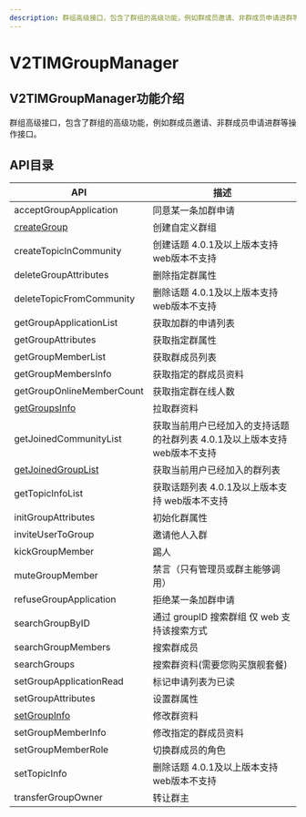 ```yaml
---
description: 群组高级接口，包含了群组的高级功能，例如群成员邀请、非群成员申请进群等操作接口。
---
```


# V2TIMGroupManager

## V2TIMGroupManager功能介绍

群组高级接口，包含了群组的高级功能，例如群成员邀请、非群成员申请进群等操作接口。

## API目录

| API                                                                     | 描述                                         |
| ----------------------------------------------------------------------- | ------------------------------------------ |
| acceptGroupApplication                                                  | 同意某一条加群申请                                  |
| [createGroup](../../api/v2timgroupmanager/creategroup.md)               | 创建自定义群组                                    |
| createTopicInCommunity                                                  | 创建话题 4.0.1及以上版本支持 web版本不支持                 |
| deleteGroupAttributes                                                   | 删除指定群属性                                    |
| deleteTopicFromCommunity                                                | 删除话题 4.0.1及以上版本支持 web版本不支持                 |
| getGroupApplicationList                                                 | 获取加群的申请列表                                  |
| getGroupAttributes                                                      | 获取指定群属性                                    |
| getGroupMemberList                                                      | 获取群成员列表                                    |
| getGroupMembersInfo                                                     | 获取指定的群成员资料                                 |
| getGroupOnlineMemberCount                                               | 获取指定群在线人数                                  |
| [getGroupsInfo](../../api/v2timgroupmanager/getgroupsinfo.md)           | 拉取群资料                                      |
| getJoinedCommunityList                                                  | 获取当前用户已经加入的支持话题的社群列表 4.0.1及以上版本支持 web版本不支持 |
| [getJoinedGroupList](../../api/v2timgroupmanager/getjoinedgrouplist.md) | 获取当前用户已经加入的群列表                             |
| getTopicInfoList                                                        | 获取话题列表  4.0.1及以上版本支持 web版本不支持              |
| initGroupAttributes                                                     | 初始化群属性                                     |
| inviteUserToGroup                                                       | 邀请他人入群                                     |
| kickGroupMember                                                         | 踢人                                         |
| muteGroupMember                                                         | 禁言（只有管理员或群主能够调用）                           |
| refuseGroupApplication                                                  | 拒绝某一条加群申请                                  |
| searchGroupByID                                                         | 通过 groupID 搜索群组  仅 web 支持该搜索方式             |
| searchGroupMembers                                                      | 搜索群成员                                      |
| searchGroups                                                            | 搜索群资料(需要您购买旗舰套餐)                           |
| setGroupApplicationRead                                                 | 标记申请列表为已读                                  |
| setGroupAttributes                                                      | 设置群属性                                      |
| [setGroupInfo](../../api/v2timgroupmanager/setgroupinfo.md)             | 修改群资料                                      |
| setGroupMemberInfo                                                      | 修改指定的群成员资料                                 |
| setGroupMemberRole                                                      | 切换群成员的角色                                   |
| setTopicInfo                                                            | 删除话题 4.0.1及以上版本支持 web版本不支持                 |
| transferGroupOwner                                                      | 转让群主                                       |
